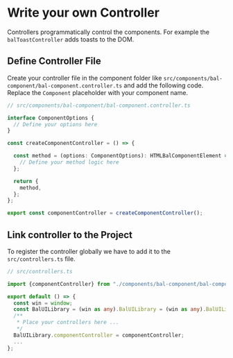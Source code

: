 # Write your own Controller

Controllers programmatically control the components. For example the `balToastController` adds toasts to the DOM.

## Define Controller File

Create your controller file in the component folder like `src/components/bal-component/bal-component.controller.ts` and add the following code.
Replace the `Component` placeholder with your component name.

```typescript
// src/components/bal-component/bal-component.controller.ts

interface ComponentOptions {
  // Define your options here
}

const createComponentController = () => {

  const method = (options: ComponentOptions): HTMLBalComponentElement => {
    // Define your method logic here
  };

  return {
    method,
  };
};

export const componentController = createComponentController();
```

## Link controller to the Project

To register the controller globally we have to add it to the `src/controllers.ts` file.

```typescript
// src/controllers.ts

import {componentController} from "./components/bal-component/bal-component.controller";

export default () => {
  const win = window;
  const BalUILibrary = (win as any).BalUILibrary = (win as any).BalUILibrary || {};
  /**
   * Place your controllers here ...
   */
  BalUILibrary.componentController = componentController;
  ...
};
```
